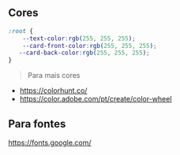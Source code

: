 ## Cores

```css
:root {
    --text-color:rgb(255, 255, 255);
    --card-front-color:rgb(255, 255, 255);
   --card-back-color:rgb(255, 255, 255);
}
```

> Para mais cores

- https://colorhunt.co/
- https://color.adobe.com/pt/create/color-wheel

## Para fontes
https://fonts.google.com/
